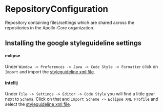 # RepositoryConfiguration
Repository containing files/settings which are shared across the repositories in the Apollo-Core organization.

## Installing the google styleguideline settings

#### eclipse

Under ``Window -> Preferences -> Java -> Code Style -> Formatter`` click on ``Import`` and import the [styleguideline xml file](eclipse-java-google-style.xml).

#### intellij

Under ``File -> Settings -> Editor -> Code Style`` you will find a little gear next to ``Schema``. Click on that and ``Import Scheme -> Eclipse XML Profile`` and select the [styleguideline xml file](eclipse-java-google-style.xml).
